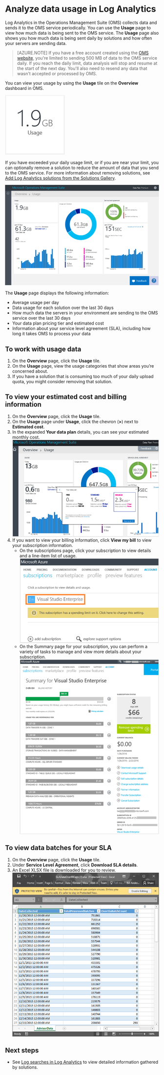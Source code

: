 <properties
	pageTitle="Analyze data usage in Log Analytics | Microsoft Azure"
	description="You can use the Usage page in Log Analytics to view how much data is being sent to the OMS service."
	services="log-analytics"
	documentationCenter=""
	authors="bandersmsft"
	manager="jwhit"
	editor=""/>

<tags
	ms.service="log-analytics"
	ms.workload="na"
	ms.tgt_pltfrm="na"
	ms.devlang="na"
	ms.topic="get-started-article"
	ms.date="08/11/2016"
	ms.author="banders"/>

# Analyze data usage in Log Analytics

Log Analytics in the Operations Management Suite (OMS) collects data and sends it to the OMS service periodically.  You can use the **Usage** page to view how much data is being sent to the OMS service. The **Usage** page also shows you how much data is being sent daily by solutions and how often your servers are sending data.

>[AZURE.NOTE] If you have a free account created using the [OMS website](http://www.microsoft.com/oms), you're limited to sending 500 MB of data to the OMS service daily. If you reach the daily limit, data analysis will stop and resume at the start of the next day. You'll also need to resend any data that wasn't accepted or processed by OMS.

You can view your usage by using the **Usage** tile on the **Overview** dashboard in OMS.

![usage tile](./media/log-analytics-usage/usage-tile.png)

If you have exceeded your daily usage limit, or if you are near your limit, you can optionally remove a solution to reduce the amount of data that you send to the OMS service. For more information about removing solutions, see [Add Log Analytics solutions from the Solutions Gallery](log-analytics-add-solutions.md).

![usage dashboard](./media/log-analytics-usage/usage-dashboard.png)

The **Usage** page displays the following information:

- Average usage per day
- Data usage for each solution over the last 30 days
- How much data the servers in your environment are sending to the OMS service over the last 30 days
- Your data plan pricing tier and estimated cost
- Information about your service level agreement (SLA), including how long it takes OMS to process your data

## To work with usage data

1. On the **Overview** page, click the **Usage** tile.
2. On the **Usage** page, view the usage categories that show areas you’re concerned about.
3. If you have a solution that is consuming too much of your daily upload quota, you might consider removing that solution.

## To view your estimated cost and billing information
1. On the **Overview** page, click the **Usage** tile.
2. On the **Usage** page under **Usage**, click the chevron (**>**) next to **Estimated cost**.
3. In the expanded **Your data plan** details, you can see your estimated monthly cost.  
    ![Your data plan](./media/log-analytics-usage/usage-data-plan.png)
4. If you want to view your billing information, click **View my bill** to view your subscription information.
    - On the subscriptions page, click your subscription to view details and a line-item list of usage.  
        ![subscription](./media/log-analytics-usage/usage-sub01.png)
    - On the Summary page for your subscription, you can perform a variety of tasks to manage and view more details about your subscription.  
	    ![subscription details](./media/log-analytics-usage/usage-sub02.png)

## To view data batches for your SLA
1. On the **Overview** page, click the **Usage** tile.
2. Under **Service Level Agreement**, click **Download SLA details**.
3. An Excel XLSX file is downloaded for you to review.  
    ![SLA details](./media/log-analytics-usage/usage-sla-details.png)

## Next steps

- See [Log searches in Log Analytics](log-analytics-log-searches.md) to view detailed information gathered by solutions.

